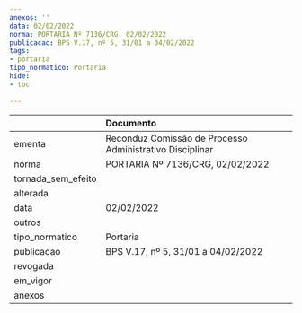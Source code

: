 ```yaml
---
anexos: ''
data: 02/02/2022
norma: PORTARIA Nº 7136/CRG, 02/02/2022
publicacao: BPS V.17, nº 5, 31/01 a 04/02/2022
tags:
- portaria
tipo_normatico: Portaria
hide: 
- toc 
 
---
```


|                    | Documento                                                |
|:-------------------|:---------------------------------------------------------|
| ementa             | Reconduz Comissão de Processo Administrativo Disciplinar |
| norma              | PORTARIA Nº 7136/CRG, 02/02/2022                         |
| tornada_sem_efeito |                                                          |
| alterada           |                                                          |
| data               | 02/02/2022                                               |
| outros             |                                                          |
| tipo_normatico     | Portaria                                                 |
| publicacao         | BPS V.17, nº 5, 31/01 a 04/02/2022                       |
| revogada           |                                                          |
| em_vigor           |                                                          |
| anexos             |                                                          |